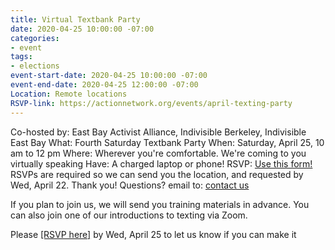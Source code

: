 ```yaml
---
title: Virtual Textbank Party
date: 2020-04-25 10:00:00 -07:00
categories:
- event
tags:
- elections
event-start-date: 2020-04-25 10:00:00 -07:00
event-end-date: 2020-04-25 12:00:00 -07:00
Location: Remote locations
RSVP-link: https://actionnetwork.org/events/april-texting-party
---
```


Co-hosted by: East Bay Activist Alliance, Indivisible Berkeley, Indivisible East Bay
What: Fourth Saturday Textbank Party 
When: Saturday, April 25, 10 am to 12 pm
Where: Wherever you're comfortable. We're coming to you virtually speaking
Have: A charged laptop or phone!
RSVP: [Use this form!]([https://actionnetwork.org/events/march-texting-party](https://actionnetwork.org/events/april-texting-party)) RSVPs are required so we can send you the location, and requested by Wed, April 22.
Thank you!
Questions? email to: [contact us](mailto:ebaatexting@gmail.com)

If you plan to join us, we will send you training materials in advance. You can also join one of our introductions to texting via Zoom.

Please [[RSVP here]](https://actionnetwork.org/events/march-texting-party)  by Wed, April 25 to let us know if you can make it

